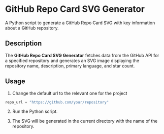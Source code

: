 # GitHub Repo Card SVG Generator

A Python script to generate a GitHub Repo Card SVG with key information about a GitHub repository.

## Description

The **GitHub Repo Card SVG Generator** fetches data from the GitHub API for a specified repository and generates an SVG image displaying the repository name, description, primary language, and star count.

## Usage

1. Change the default url to the relevant one for the project
```py
repo_url = "https://github.com/your/repository"
```

2. Run the Python script.

3. The SVG will be generated in the current directory with the name of the repository.